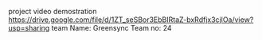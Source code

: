 project video demostration https://drive.google.com/file/d/1ZT_seSBor3EbBIRtaZ-bxRdfjx3cjlOa/view?usp=sharing
team Name: Greensync
Team no: 24
